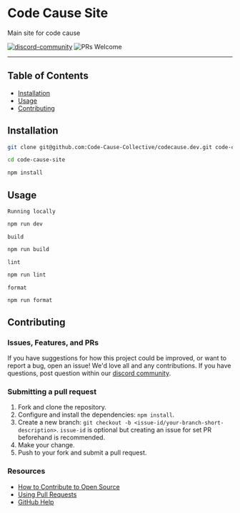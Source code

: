 # Code Cause Site

Main site for code cause

<a href="https://discord.gg/HM5tZPhxg5"><img alt="discord-community" src="https://img.shields.io/badge/Join_Community-7289DA?style=flat&logo=discord&logoColor=white" /></a>
![PRs Welcome](https://img.shields.io/badge/PRs-welcome-blue.svg)

---

## Table of Contents

- [Installation](#installation)
- [Usage](#usage)
- [Contributing](#contributing)

## Installation

```bash
git clone git@github.com:Code-Cause-Collective/codecause.dev.git code-cause-site
```

```bash
cd code-cause-site
```

```bash
npm install
```

## Usage

`Running locally`

```bash
npm run dev
```

`build`

```bash
npm run build
```

`lint`

```bash
npm run lint
```

`format`

```bash
npm run format
```

## Contributing

### Issues, Features, and PRs

If you have suggestions for how this project could be improved, or want to report a bug, open an issue! We'd love all and any contributions. If you have questions, post question within our [discord community](https://discord.gg/HM5tZPhxg5).

### Submitting a pull request

1. Fork and clone the repository.
2. Configure and install the dependencies: `npm install`.
3. Create a new branch: `git checkout -b <issue-id/your-branch-short-description>`. `issue-id` is optional but creating an issue for set PR beforehand is recommended.
4. Make your change.
5. Push to your fork and submit a pull request.

### Resources

- [How to Contribute to Open Source](https://opensource.guide/how-to-contribute/)
- [Using Pull Requests](https://help.github.com/articles/about-pull-requests/)
- [GitHub Help](https://help.github.com)
